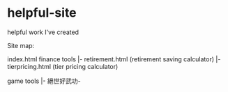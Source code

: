 # helpful-site
helpful work I've created

Site map:

index.html
finance tools
|- retirement.html (retirement saving calculator)
|- tierpricing.html (tier pricing calculator)

game tools
|- 絕世好武功-
